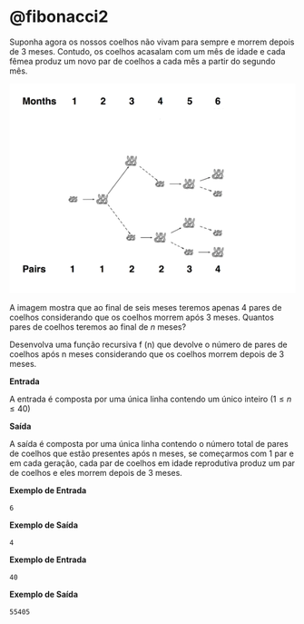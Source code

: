 # @fibonacci2

Suponha agora os nossos coelhos não vivam para sempre e morrem depois de 3 meses. Contudo, os coelhos acasalam com um mês de idade e cada fêmea produz um novo par de coelhos a cada mês a partir do segundo mês.

![Fibonacci](https://github.com/WladimirTavares/ED2024.1/blob/main/Fibonacci2/Fibonacci.png?raw=true)


A imagem mostra que ao final de seis meses teremos apenas 4 pares de coelhos considerando que os coelhos morrem após 3 meses. 
Quantos pares de coelhos teremos ao final de $n$ meses?

Desenvolva uma função recursiva f (n) que devolve o número de pares de coelhos após n meses considerando que os coelhos morrem depois de 3 meses.

**Entrada**

A entrada é composta por uma única linha contendo um único inteiro ($1 \leq n \leq 40$)

**Saída**

A saída é composta por uma única linha contendo o número total de pares de coelhos que estão presentes após n meses, se começarmos com 1 par e em cada geração, cada par de coelhos em idade reprodutiva produz um par de coelhos e eles morrem depois de 3 meses.

**Exemplo de Entrada**
```
6
```

**Exemplo de Saída**
```
4
```

**Exemplo de Entrada**
```
40
```

**Exemplo de Saída**
```
55405
```